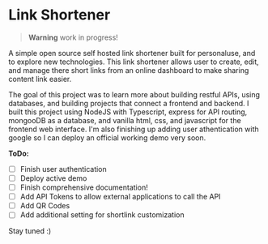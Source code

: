 # Link Shortener

> **Warning** work in progress!

A simple open source self hosted link shortener built for personaluse, and to explore new technologies. This link shortener allows user to create, edit, and manage there short links from an online dashboard to make sharing content link easier. 

The goal of this project was to learn more about building restful APIs, using databases, and building projects that connect a frontend and backend. I built this project using NodeJS with Typescript, express for API routing, mongooDB as a database, and vanilla html, css, and javascript for the frontend web interface. I'm also finishing up adding user athentication with google so I can deploy an official working demo very soon.

**ToDo:**
- [ ] Finish user authentication
- [ ] Deploy active demo
- [ ] Finish comprehensive documentation!
- [ ] Add API Tokens to allow external applications to call the API
- [ ] Add QR Codes
- [ ] Add additional setting for shortlink customization

Stay tuned :)
